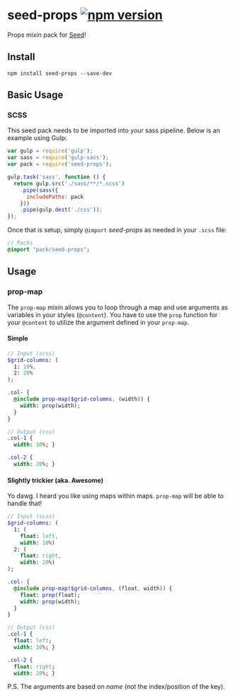 # seed-props [![npm version](https://badge.fury.io/js/seed-props.svg)](https://badge.fury.io/js/seed-props)
Props mixin pack for [Seed](https://github.com/helpscout/seed)!

## Install
```
npm install seed-props --save-dev
```


## Basic Usage

### SCSS
This seed pack needs to be imported into your sass pipeline. Below is an example using Gulp:


```javascript
var gulp = require('gulp');
var sass = require('gulp-sass');
var pack = require('seed-props');

gulp.task('sass', function () {
  return gulp.src('./sass/**/*.scss')
    .pipe(sass({
      includePaths: pack
    }))
    .pipe(gulp.dest('./css'));
});
```

Once that is setup, simply `@import` *seed-props* as needed in your `.scss` file:

```sass
// Packs
@import "pack/seed-props";
```

## Usage

### prop-map
The `prop-map` mixin allows you to loop through a map and use arguments as variables in your styles (`@content`).
You have to use the `prop` function for your `@content` to utilize the argument defined in your `prop-map`.

#### Simple
```sass
// Input (scss)
$grid-columns: (
  1: 10%,
  2: 20%
);

.col- {
  @include prop-map($grid-columns, (width)) {
    width: prop(width);
  }
}

// Output (css)
.col-1 {
  width: 10%; }

.col-2 {
  width: 20%; }
```

#### Slightly trickier (aka. Awesome)
Yo dawg. I heard you like using maps within maps. `prop-map` will be able to handle that!

```sass
// Input (scss)
$grid-columns: (
  1: (
    float: left,
    width: 10%)
  2: (
    float: right,
    width: 20%)
);

.col- {
  @include prop-map($grid-columns, (float, width)) {
    float: prop(float);
    width: prop(width);
  }
}

// Output (css)
.col-1 {
  float: left;
  width: 10%; }

.col-2 {
  float: right;
  width: 20%; }
```

P.S. The arguments are based on *name* (not the index/position of the key).

